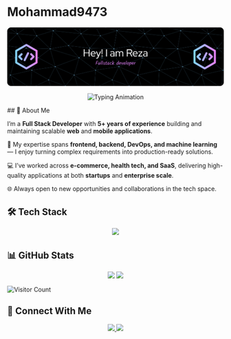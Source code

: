 ﻿# Mohammad9473
 ![Header](./MReza.png)
 <p align="center">
  <img src="https://readme-typing-svg.herokuapp.com?font=Fira+Code&size=22&duration=3000&pause=500&color=2F81F7&center=true&vCenter=true&width=550&lines=Full+Stack+Developer;5%2B+Years+Experience;React+%7C+Node.js+%7C+Python;Cloud+%7C+DevOps+%7C+Machine+Learning" alt="Typing Animation" />
</p>
## 👋 About Me  

I’m a **Full Stack Developer** with **5+ years of experience** building and maintaining scalable **web** and **mobile applications**.  

🚀 My expertise spans **frontend, backend, DevOps, and machine learning** — I enjoy turning complex requirements into production-ready solutions.  

💻 I’ve worked across **e-commerce, health tech, and SaaS**, delivering high-quality applications at both **startups** and **enterprise scale**.  

🌐 Always open to new opportunities and collaborations in the tech space.

## 🛠️ Tech Stack  

<p align="center">
  <img src="https://skillicons.dev/icons?i=js,ts,react,nodejs,python,flutter,docker,kubernetes,aws,postgres,tensorflow" />
</p>

## 📊 GitHub Stats  

<p align="center">
  <img src="https://github-readme-stats.vercel.app/api?username=Mohammad9473&show_icons=true&theme=radical" height="180em" />
  <img src="https://github-readme-stats.vercel.app/api/top-langs/?username=Mohammad9473&layout=compact&theme=radical" height="180em" />
</p>


![Visitor Count](https://komarev.com/ghpvc/?username=Mohammad9473&color=blue)

## 🤝 Connect With Me  

<p align="center">
  <a href="https://linkedin.com/in/mohammadreza-arabameri-a1240561/">
    <img src="https://img.shields.io/badge/LinkedIn-0A66C2?style=for-the-badge&logo=linkedin&logoColor=white"/>
  </a>
  <a href="mailto:mohammad94ameri@gmail.com">
    <img src="https://img.shields.io/badge/Email-D14836?style=for-the-badge&logo=gmail&logoColor=white"/>
  </a>
</p>






